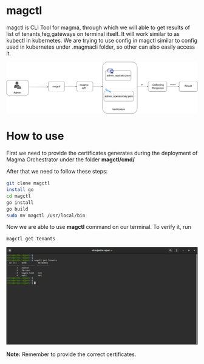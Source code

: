 # magctl

magctl is CLI Tool for magma, through which we will able to get results of list of tenants,feg,gateways on terminal itself. It will work similar to as kubectl in kubernetes. We are trying to use config in magctl similar to config used in kubernetes under .magmacli folder, so other can also easily access it.

![](/readme_photos/diagm.png)

# How to use
First we need to provide the certificates generates during the deployment of Magma Orchestrator under the folder **magctl/cmd/** <br />

After that we need to follow these steps: <br />
```bash
git clone magctl
install go
cd magctl
go install
go build
sudo mv magctl /usr/local/bin
```

Now we are able to use **magctl** command on our terminal. To verify it, run
```bash
magctl get tenants
```
![](/readme_photos/result2.png)

**Note:** Remember to provide the correct certificates.
